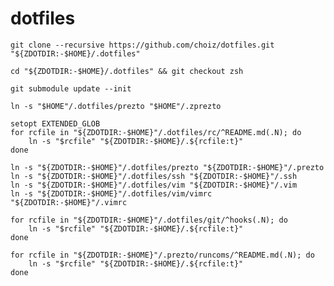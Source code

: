 # dotfiles

    git clone --recursive https://github.com/choiz/dotfiles.git "${ZDOTDIR:-$HOME}/.dotfiles"

    cd "${ZDOTDIR:-$HOME}/.dotfiles" && git checkout zsh

    git submodule update --init

    ln -s "$HOME"/.dotfiles/prezto "$HOME"/.zprezto

    setopt EXTENDED_GLOB
    for rcfile in "${ZDOTDIR:-$HOME}"/.dotfiles/rc/^README.md(.N); do
        ln -s "$rcfile" "${ZDOTDIR:-$HOME}/.${rcfile:t}"
    done

    ln -s "${ZDOTDIR:-$HOME}"/.dotfiles/prezto "${ZDOTDIR:-$HOME}"/.prezto
    ln -s "${ZDOTDIR:-$HOME}"/.dotfiles/ssh "${ZDOTDIR:-$HOME}"/.ssh
    ln -s "${ZDOTDIR:-$HOME}"/.dotfiles/vim "${ZDOTDIR:-$HOME}"/.vim
    ln -s "${ZDOTDIR:-$HOME}"/.dotfiles/vim/vimrc "${ZDOTDIR:-$HOME}"/.vimrc

    for rcfile in "${ZDOTDIR:-$HOME}"/.dotfiles/git/^hooks(.N); do
        ln -s "$rcfile" "${ZDOTDIR:-$HOME}/.${rcfile:t}"
    done

    for rcfile in "${ZDOTDIR:-$HOME}"/.prezto/runcoms/^README.md(.N); do
        ln -s "$rcfile" "${ZDOTDIR:-$HOME}/.${rcfile:t}"
    done


